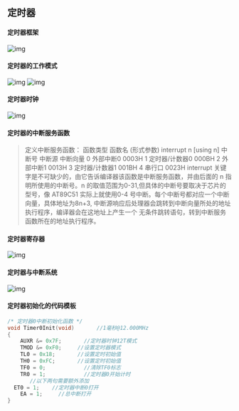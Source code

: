 ## 定时器

#### 定时器框架
![img](https://img2023.cnblogs.com/blog/3583913/202502/3583913-20250225223603604-1758140255.png)

#### 定时器的工作模式
![img](https://img2023.cnblogs.com/blog/3583913/202503/3583913-20250310101852437-1197809492.png)
![img](https://img2023.cnblogs.com/blog/3583913/202502/3583913-20250225225737464-1517119091.png)

#### 定时器时钟
![img](https://img2023.cnblogs.com/blog/3583913/202502/3583913-20250225225704522-1463791542.png)

#### 定时器的中断服务函数
>定义中断服务函数：
 函数类型 函数名 (形式参数) interrupt n [using n]
中断号    中断源         中断向量
  0     外部中断0           0003H
  1     定时器/计数器0      000BH
  2     外部中断1           0013H
  3     定时器/计数器1      001BH
  4     串行口              0023H
interrupt 关键字是不可缺少的，由它告诉编译器该函数是中断服务函数，并由后面的
n 指明所使用的中断号。n 的取值范围为0-31,但具体的中断号要取决于芯片的型号，像
AT89C51 实际上就使用0-4 号中断。每个中断号都对应一个中断向量，具体地址为8n+3,
中断源响应后处理器会跳转到中断向量所处的地址执行程序，编译器会在这地址上产生一个
无条件跳转语句，转到中断服务函数所在的地址执行程序。

#### 定时器寄存器
![img](https://img2023.cnblogs.com/blog/3583913/202502/3583913-20250225230038582-1664122492.png)

#### 定时器与中断系统
![img](https://img2023.cnblogs.com/blog/3583913/202502/3583913-20250225230353032-1478307916.png)

#### 定时器初始化的代码模板
```cpp
/* 定时器0中断初始化函数 */
void Timer0Init(void)		//1毫秒@12.000MHz
{
	AUXR &= 0x7F;		//定时器时钟12T模式
	TMOD &= 0xF0;	  //设置定时器模式
	TL0 = 0x18;		  //设置定时初始值
	TH0 = 0xFC;		  //设置定时初始值
	TF0 = 0;		    //清除TF0标志
	TR0 = 1;		    //定时器0开始计时
       //以下两句需要额外添加
  ET0 = 1;    //定时器中断0打开
	EA = 1;     //总中断打开
}
```